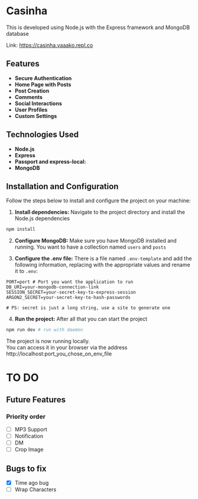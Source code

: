 # Casinha

This is developed using Node.js with
 the Express framework and MongoDB database

Link: https://casinha.vaaako.repl.co

## Features
- **Secure Authentication**
- **Home Page with Posts**
- **Post Creation**
- **Comments**
- **Social Interactions**
- **User Profiles**
- **Custom Settings**

## Technologies Used
- **Node.js**
- **Express**
- **Passport and express-local:**
- **MongoDB**

## Installation and Configuration
Follow the steps below to install and configure the project on your machine:

1. **Install dependencies:** Navigate to the project directory and install the Node.js dependencies
```sh
npm install
```

2. **Configure MongoDB:** Make sure you have MongoDB installed and running.
 You want to have a collection named `users` and `posts`

3. **Configure the .env file:** There is a file named `.env-template` and add the following information,
 replacing with the appropriate values and rename it to `.env`:
```
PORT=port # Port you want the application to run
DB_URI=your-mongodb-connection-link
SESSION_SECRET=your-secret-key-to-express-session
ARGON2_SECRET=your-secret-key-to-hash-passwords

# PS: secret is just a long string, use a site to generate one
```

4. **Run the project:** After all that you can start the project
```sh
npm run dev # run with daemon
```

The project is now running locally.<br>
You can access it in your browser via the address http://localhost:port_you_chose_on_env_file


# TO DO
## Future Features
### Priority order
- [ ] MP3 Support
- [ ] Notification
- [ ] DM
- [ ] Crop Image

## Bugs to fix
- [X] Time ago bug
- [ ] Wrap Characters